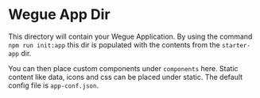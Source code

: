 # Wegue App Dir
This directory will contain your Wegue Application.
By using the command `npm run init:app` this dir is populated with
the contents from the `starter-app` dir.

You can then place custom components under `components` here.
Static content like data, icons and css can be placed under static.
The default config file is `app-conf.json`.
